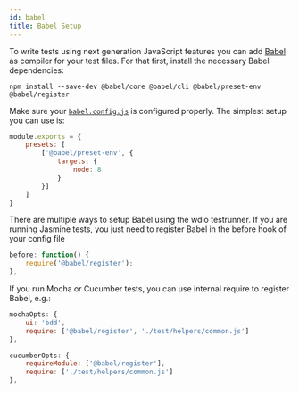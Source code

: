 ```yaml
---
id: babel
title: Babel Setup
---
```


To write tests using next generation JavaScript features you can add [Babel](https://babeljs.io/) as compiler for your test files. For that first, install the necessary Babel dependencies:

```
npm install --save-dev @babel/core @babel/cli @babel/preset-env @babel/register
```

Make sure your [`babel.config.js`](https://babeljs.io/docs/en/config-files) is configured properly. The simplest setup you can use is:

```js
module.exports = {
    presets: [
        ['@babel/preset-env', {
            targets: {
                node: 8
            }
        }]
    ]
}
```

There are multiple ways to setup Babel using the wdio testrunner. If you are running Jasmine tests, you just need to register Babel in the before hook of your config file

```js
before: function() {
    require('@babel/register');
},
```

If you run Mocha or Cucumber tests, you can use internal require to register Babel, e.g.:

```js
mochaOpts: {
    ui: 'bdd',
    require: ['@babel/register', './test/helpers/common.js']
},
```

```js
cucumberOpts: {
    requireModule: ['@babel/register'],
    require: ['./test/helpers/common.js']
},
```
